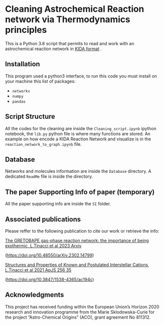 # Cleaning Astrochemical Reaction network via Thermodynamics principles
This is a Python 3.8 script that permits to read and work with an astrochemical reaction network in [KIDA format](https://kida.astrochem-tools.org/) .

## Installation

This program used a python3 interface, to run this code you must install on your machine this list of packages:

* ```networkx```
* ```numpy```
* ```pandas```

## Script Structure
All the codes for the cleaning are inside the ```Cleaning_script.ipynb``` ipython notebook, the ```lib.py``` python file is where many functions are stored.
An example on how encode a KIDA Reaction Network and visualize is in the ```reaction_network_to_graph.ipynb``` file.

## Database
Networks and molecules information are inside the ```Database``` directory. A dedicated ```ReadMe``` file is inside the directory.

## The paper Supporting Info of paper (temporary)
All the paper supporting info are inside the ```SI```  folder.

## Associated publications
Please reffer to the following publication to cite our work or retrieve the info:

[The GRETOBAPE gas-phase reaction network: the importance of being exothermic, L.Tinacci et al 2023 Arxiv](https://doi.org/10.48550/arXiv.2302.14799)

(https://doi.org/10.48550/arXiv.2302.14799)

[Structures and Properties of Known and Postulated Interstellar Cations, L.Tinacci et al 2021 ApJS 256 35](https://doi.org/10.3847/1538-4365/ac194c)

(https://doi.org/10.3847/1538-4365/ac194c)

## Acknowledgments
This project has received funding within the European Union’s Horizon 2020 research and innovation programme from the Marie Sklodowska-Curie for the project ”Astro-Chemical Origins” (ACO), grant agreement No 811312.
